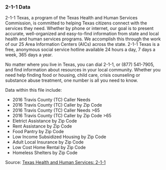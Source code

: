 
### 2-1-1 Data

2-1-1 Texas, a program of the Texas Health and Human Services Commission, is committed to helping Texas citizens connect with the services they need. Whether by phone or internet, our goal is to present accurate, well-organized and easy-to-find information from state and local health and human services programs. We accomplish this through the work of our 25 Area Information Centers (AICs) across the state. 2-1-1 Texas is a free, anonymous social service hotline available 24 hours a day, 7 days a week, 365 days a year.

No matter where you live in Texas, you can dial 2-1-1, or (877) 541-7905, and find information about resources in your local community. Whether you need help finding food or housing, child care, crisis counseling or substance abuse treatment, one number is all you need to know.

Data within this file include:

- 2016 Travis County (TC) Caller Needs
- 2016 Travis County (TC) Caller by Zip Code
- 2016 Travis County (TC) Caller Needs >65
- 2016 Travis County (TC) Caller by Zip Code >65
- Eletrict Assistance by Zip Code
- Rent Assistance by Zip Code
- Food Pantry by Zip Code
- Low Income Subsidized Housing by Zip Code
- Adult Local Insurance by Zip Code
- Low Cost Home Rental by Zip Code
- Homeless Shelters by Zip Code

Source: [Texas Health and Human Services: 2-1-1](http://www.211texas.org/about-2-1-1/)
